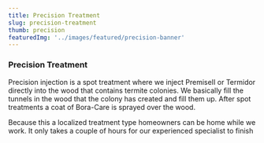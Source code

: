 ```yaml
---
title: Precision Treatment
slug: precision-treatment
thumb: precision
featuredImg: '../images/featured/precision-banner'
---
```


### Precision Treatment

Precision injection is a spot treatment where we inject PremiseII or Termidor directly into the wood that contains termite colonies. We basically fill the tunnels in the wood that the colony has created and fill them up. After spot treatments a coat of Bora-Care is sprayed over the wood.

Because this a localized treatment type homeowners can be home while we work. It only takes a couple of hours for our experienced specialist to finish